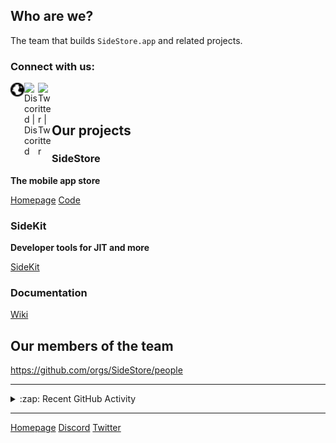 <!-- 
Docs: How to use GitHub README and actions to auto-generate embedded content.
https://github.com/anuraghazra/github-readme-stats
https://www.youtube.com/watch?v=n6d4KHSKqGk
https://github.com/rahuldkjain/github-profile-readme-generator
 -->

## Who are we?

The team that builds `SideStore.app` and related projects.

### Connect with us:

<!--
[![Website](https://img.shields.io/website?label=sidestore.io&style=for-the-badge&url=https://sidestore.io)](https://sidestore.io)
[![Twitter Follow](https://img.shields.io/twitter/follow/sidestore_io?color=1DA1F2&logo=twitter&style=for-the-badge)](https://twitter.com/intent/follow?original_referer=https%3A%2F%2Fgithub.com%2Fsidestore&screen_name=sidestore)
[![GitHub Followers](https://img.shields.io/github/followers/sidestore?style=for-the-badge)]()
[![GitHub Sponsors](https://img.shields.io/github/sponsors/sidestore?style=for-the-badge
)]() 
-->

[<img align="left" alt="sidestore.io" width="22px" src="https://raw.githubusercontent.com/iconic/open-iconic/master/svg/globe.svg" />][website]
[<img align="left" alt="Discord | Discord" width="22px" src="https://cdn.jsdelivr.net/npm/simple-icons@v3/icons/discord.svg" />][discord]
[<img align="left" alt="Twitter | Twitter" width="22px" src="https://cdn.jsdelivr.net/npm/simple-icons@v3/icons/twitter.svg" />][twitter]

<br />
<br />

## Our projects

### SideStore

__The mobile app store__

[Homepage][website]
[Code][git.sidestore]

### SideKit

__Developer tools for JIT and more__

[SideKit][git.sidekit]

### Documentation

[Wiki][wiki]

## Our members of the team

https://github.com/orgs/SideStore/people

---

<details>
  <summary>:zap: Recent GitHub Activity</summary>

<!--START_SECTION:activity-->
1. 🗣 Commented on [#841](https://github.com/SideStore/SideStore/issues/841) in [SideStore/SideStore](https://github.com/SideStore/SideStore)
2. ❗️ Reopened issue [#841](https://github.com/SideStore/SideStore/issues/841) in [SideStore/SideStore](https://github.com/SideStore/SideStore)
3. ❗️ Closed issue [#53](https://github.com/SideStore/Community-Source/issues/53) in [SideStore/Community-Source](https://github.com/SideStore/Community-Source)
4. 🗣 Commented on [#53](https://github.com/SideStore/Community-Source/issues/53) in [SideStore/Community-Source](https://github.com/SideStore/Community-Source)
5. ❗️ Reopened issue [#53](https://github.com/SideStore/Community-Source/issues/53) in [SideStore/Community-Source](https://github.com/SideStore/Community-Source)
6. 🗣 Commented on [#845](https://github.com/SideStore/SideStore/issues/845) in [SideStore/SideStore](https://github.com/SideStore/SideStore)
7. ❗️ Opened issue [#54](https://github.com/SideStore/Community-Source/issues/54) in [SideStore/Community-Source](https://github.com/SideStore/Community-Source)
8. ❗️ Closed issue [#53](https://github.com/SideStore/Community-Source/issues/53) in [SideStore/Community-Source](https://github.com/SideStore/Community-Source)
9. ❗️ Opened issue [#53](https://github.com/SideStore/Community-Source/issues/53) in [SideStore/Community-Source](https://github.com/SideStore/Community-Source)
10. 🗣 Commented on [#38](https://github.com/SideStore/Community-Source/issues/38) in [SideStore/Community-Source](https://github.com/SideStore/Community-Source)
11. 🗣 Commented on [#845](https://github.com/SideStore/SideStore/issues/845) in [SideStore/SideStore](https://github.com/SideStore/SideStore)
12. ❗️ Closed issue [#845](https://github.com/SideStore/SideStore/issues/845) in [SideStore/SideStore](https://github.com/SideStore/SideStore)
13. ❗️ Opened issue [#845](https://github.com/SideStore/SideStore/issues/845) in [SideStore/SideStore](https://github.com/SideStore/SideStore)
14. 🗣 Commented on [#841](https://github.com/SideStore/SideStore/issues/841) in [SideStore/SideStore](https://github.com/SideStore/SideStore)
15. ❗️ Closed issue [#841](https://github.com/SideStore/SideStore/issues/841) in [SideStore/SideStore](https://github.com/SideStore/SideStore)
16. 🗣 Commented on [#842](https://github.com/SideStore/SideStore/issues/842) in [SideStore/SideStore](https://github.com/SideStore/SideStore)
17. 🗣 Commented on [#737](https://github.com/SideStore/SideStore/issues/737) in [SideStore/SideStore](https://github.com/SideStore/SideStore)
18. 🗣 Commented on [#829](https://github.com/SideStore/SideStore/issues/829) in [SideStore/SideStore](https://github.com/SideStore/SideStore)
19. ❗️ Closed issue [#829](https://github.com/SideStore/SideStore/issues/829) in [SideStore/SideStore](https://github.com/SideStore/SideStore)
20. ❗️ Opened issue [#844](https://github.com/SideStore/SideStore/issues/844) in [SideStore/SideStore](https://github.com/SideStore/SideStore)
<!--END_SECTION:activity-->

</details>

---

[Homepage][patreon] [Discord][discord] [Twitter][twitter]

<!--
- [Patreon][patreon]
- [OpenCollective][opencollective]
- [YouTube][youtube]
-->

[website]: https://sidestore.io
[wiki]: https://wiki.sidestore.io
[twitter]: https://twitter.com/sidestore_io
[discord]: https://discord.gg/sidestore-949183273383395328
[youtube]: https://youtube.com/TODO
[patreon]: https://www.patreon.com/SideStore
[opencollective]: https://opencollective.com/TODO
[git.sidestore]: https://github.com/SideStore/SideStore/
[git.sidekit]: https://github.com/SideStore/SideKit

